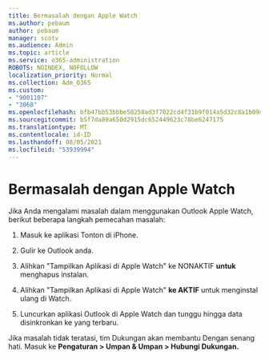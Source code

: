 ```yaml
---
title: Bermasalah dengan Apple Watch
ms.author: pebaum
author: pebaum
manager: scotv
ms.audience: Admin
ms.topic: article
ms.service: o365-administration
ROBOTS: NOINDEX, NOFOLLOW
localization_priority: Normal
ms.collection: Adm_O365
ms.custom:
- "9001107"
- "3068"
ms.openlocfilehash: bfb47bb53bbbe50258ad3f7022cd4f31b9f014a5d32c8a1b09da5e775abfcdc0
ms.sourcegitcommit: b5f7da89a650d2915dc652449623c78be6247175
ms.translationtype: MT
ms.contentlocale: id-ID
ms.lasthandoff: 08/05/2021
ms.locfileid: "53939994"
---
```

# <a name="trouble-with-the-apple-watch"></a>Bermasalah dengan Apple Watch

Jika Anda mengalami masalah dalam menggunakan Outlook Apple Watch, berikut beberapa langkah pemecahan masalah: 

1. Masuk ke aplikasi Tonton di iPhone.

2. Gulir ke Outlook anda.

3. Alihkan "Tampilkan Aplikasi di Apple Watch" ke NONAKTIF **untuk** menghapus instalan.

4. Alihkan "Tampilkan Aplikasi di Apple Watch" **ke AKTIF** untuk menginstal ulang di Watch.

5. Luncurkan aplikasi Outlook di Apple Watch dan tunggu hingga data disinkronkan ke yang terbaru. 

Jika masalah tidak teratasi, tim Dukungan akan membantu Dengan senang hati. Masuk ke **Pengaturan > Umpan & Umpan > Hubungi Dukungan.** 